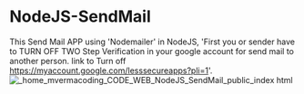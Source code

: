 # NodeJS-SendMail
This Send Mail APP using 'Nodemailer' in NodeJS, 'First you or sender have to TURN OFF TWO Step Verification in your google account for send mail to another person. link to Turn off https://myaccount.google.com/lesssecureapps?pli=1'.
![_home_mvermacoding_CODE_WEB_NodeJS_SendMail_public_index html](https://user-images.githubusercontent.com/31858286/57970895-a74dc500-79a4-11e9-8fb9-400ab89215d3.png)
